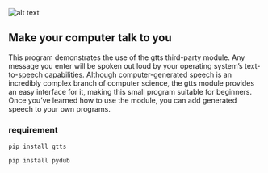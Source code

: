 ![alt text](image-file-url ".image.jpg")

## Make your computer talk to you 

This program demonstrates the use of the
gtts third-party module. Any message
you enter will be spoken out loud by your
operating system’s text-to-speech capabilities.
Although computer-generated speech is an incredibly
complex branch of computer science, the gtts 
module provides an easy interface for it, making this
small program suitable for beginners. Once you’ve
learned how to use the module, you can add generated
speech to your own programs.

### requirement 
`pip install gtts`

`pip install pydub`
